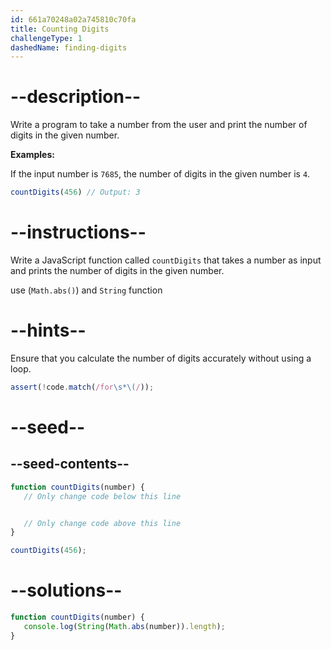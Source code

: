 ```yaml
---
id: 661a70248a02a745810c70fa
title: Counting Digits
challengeType: 1
dashedName: finding-digits
---
```


# --description--

Write a program to take a number from the user and print the number of digits in the given number.

**Examples:**

If the input number is `7685`, the number of digits in the given number is `4`.

```js
countDigits(456) // Output: 3
```

# --instructions--

Write a JavaScript function called `countDigits` that takes a number as input and prints the number of digits in the given number.

use (`Math.abs()`) and `String` function
# --hints--

Ensure that you calculate the number of digits accurately without using a loop.


```js
assert(!code.match(/for\s*\(/));

```

# --seed--
## --seed-contents--

```js
function countDigits(number) {
   // Only change code below this line


   // Only change code above this line
}

countDigits(456);
```

# --solutions--

```js
function countDigits(number) {
   console.log(String(Math.abs(number)).length);
}
```
